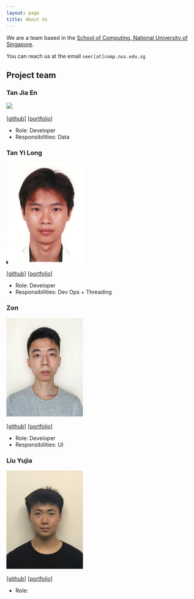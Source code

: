```yaml
---
layout: page
title: About Us
---
```


We are a team based in the [School of Computing, National University of Singapore](https://www.comp.nus.edu.sg).

You can reach us at the email `seer[at]comp.nus.edu.sg`

## Project team

### Tan Jia En

<img src="images/jiaaaaen.png" width="200px">

[[github](http://github.com/jiaaaaen)] 
[[portfolio](team/jiaaaaen.md)]

* Role: Developer
* Responsibilities: Data

### Tan Yi Long

<img src="images/yiiilonggg.png" width="200px">

[[github](http://github.com/yiiilonggg)]
[[portfolio](team/yiiilonggg.md)]

* Role: Developer
* Responsibilities: Dev Ops + Threading

### Zon

<img src="images/zlch.png" width="200px">

[[github](http://github.com/zlch)]
[[portfolio](team/Zon.md)]

* Role: Developer
* Responsibilities: UI

### Liu Yujia

<img src="images/liuyj2002.png" width="200px">

[[github](https://github.com/LiuYJ2002)]
[[portfolio](https://www.linkedin.com/in/liu-yujia-26b167203/)]

* Role: 
